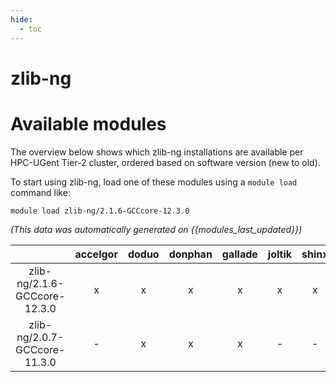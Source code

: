 ```yaml
---
hide:
  - toc
---
```


zlib-ng
=======

# Available modules


The overview below shows which zlib-ng installations are available per HPC-UGent Tier-2 cluster, ordered based on software version (new to old).

To start using zlib-ng, load one of these modules using a `module load` command like:

```shell
module load zlib-ng/2.1.6-GCCcore-12.3.0
```

*(This data was automatically generated on {{modules_last_updated}})*  

| |accelgor|doduo|donphan|gallade|joltik|shinx|skitty|
| :---: | :---: | :---: | :---: | :---: | :---: | :---: | :---: |
|zlib-ng/2.1.6-GCCcore-12.3.0|x|x|x|x|x|x|x|
|zlib-ng/2.0.7-GCCcore-11.3.0|-|x|x|x|-|-|-|
